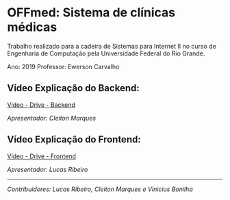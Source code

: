 # OFFmed: Sistema de clínicas médicas

Trabalho realizado para a cadeira de Sistemas para Internet II no curso de Engenharia de Computação pela Universidade Federal do Rio Grande. 

Ano: 2019
Professor: Ewerson Carvalho

## Vídeo Explicação do Backend:
[Vídeo - Drive - Backend](https://drive.google.com/file/d/1YlMTGZQubI80EEb7df5xPxBfWmdotzls/view "Backend")

*Apresentador: Cleiton Marques*

## Vídeo Explicação do Frontend:
[Vídeo - Drive - Frontend](https://drive.google.com/drive/folders/10JYblqUt7JGxOAQJlzqVY8hbev90akCX "Frontend")

*Apresentador: Lucas Ribeiro*

---

*Contribuidores: Lucas Ribeiro, Cleiton Marques e Vinicius Bonilha*